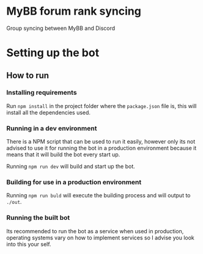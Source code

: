 # MyBB forum rank syncing
Group syncing between MyBB and Discord

# Setting up the bot

## How to run
### Installing requirements
Run `npm install` in the project folder where the `package.json` file is, this will install all the dependencies used.

### Running in a dev environment
There is a NPM script that can be used to run it easily, however only its not advised to use it for running the bot in a production environment because it means that it will build the bot every start up.

Running `npm run dev` will build and start up the bot.

### Building for use in a production environment
Running `npm run buld` will execute the building process and will output to `./out`.

### Running the built bot
Its recommended to run the bot as a service when used in production, operating systems vary on how to implement services so I advise you look into this your self.
